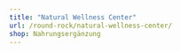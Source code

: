 ```yaml
---
title: "Natural Wellness Center"
url: /round-rock/natural-wellness-center/
shop: Nahrungsergänzung
---
```

